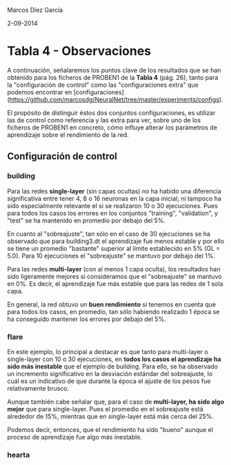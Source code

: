 Marcos Díez García

2-09-2014

# Tabla 4 - Observaciones

  A continuación, señalaremos los puntos clave de los resultados que se han
obtenido para los ficheros de PROBEN1 de la **Tabla 4** (pág. 26), tanto
para la "configuración de control" como las "configuraciones extra" que
podemos encontrar en [configuraciones] (https://github.com/marcosdg/NeuralNet/tree/master/experiments/configs).

  El propósito de distinguir éstos dos conjuntos configuraciones, es 
utilizar las de control como referencia y las extra para ver, sobre uno
de los ficheros de PROBEN1 en concreto, cómo influye alterar los parámetros
de aprendizaje sobre el rendimiento de la red. 

## Configuración de control

### building

Para las redes **single-layer** (sin capas ocultas) no ha habido una diferencia
significativa entre tener 4, 8 o 16 neuronas en la capa inicial; ni tampoco
ha sido especialmente relevante el si se realizaron 10 o 30 ejecuciones.
Pues para todos los casos los errores en los conjuntos "training", "validation",
y "test" se ha mantenido en promedio por debajo del 5%.

En cuanto al "sobreajuste", tan sólo en el caso de 30 ejecuciones se ha
observado que para building3.dt el aprendizaje fue menos estable y por ello
se tiene un promedio "bastante" superior al límite establecido en 5% (GL = 5.0).
Para 10 ejecuciones el "sobreajuste" se mantuvo por debajo del 1%.

Para las redes **multi-layer** (con al menos 1 capa oculta), los resultados han
sido ligeramente mejores si consideramos que el "sobreajuste" se mantuvo en 0%.
Es decir, el aprendizaje fue  más estable que para las redes de 1 sola capa. 

En general, la red obtuvo un **buen rendimiento** si tenemos en cuenta que para
todos los casos, en promedio, tan sólo habiendo realizado 1 época se ha
conseguido mantener los errores por debajo del 5%.

### flare

En este ejemplo, lo principal a destacar es que tanto para multi-layer o single-layer
con 10 o 30 ejecuciones, en **todos los casos el aprendizaje ha sido más inestable** que
el ejemplo de building. Para ello, se ha observado un incremento significativo en la
desviación estándar del sobreajuste, lo cuál es un indicativo de que durante la 
época el ajuste de los pesos fue relativamente brusco.

Aunque también cabe señalar que, para el caso de **multi-layer, ha sido algo mejor** que
para single-layer. Pues el promedio en el sobreajuste está alrededor de 15%, mientras
que en single-layer está más cerca del 25%.

Podemos decir, entonces, que el rendimiento ha sido "bueno" aunque el proceso de
aprendizaje fue algo más inestable.

### hearta



